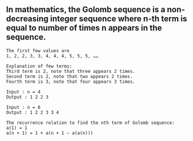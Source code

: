 ## In mathematics, the Golomb sequence is a non-decreasing integer sequence where n-th term is equal to number of times n appears in the sequence.
```
The first few values are
1, 2, 2, 3, 3, 4, 4, 4, 5, 5, 5, ……

Explanation of few terms:
Third term is 2, note that three appears 2 times.
Second term is 2, note that two appears 2 times.
Fourth term is 3, note that four appears 3 times.
```

```
Input : n = 4
Output : 1 2 2 3

Input : n = 6
Output : 1 2 2 3 3 4
```


```
The recurrence relation to find the nth term of Golomb sequence:
a(1) = 1
a(n + 1) = 1 + a(n + 1 – a(a(n)))
```
